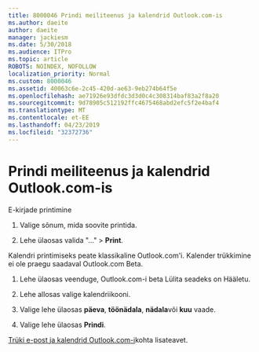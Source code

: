 ```yaml
---
title: 8000046 Prindi meiliteenus ja kalendrid Outlook.com-is
ms.author: daeite
author: daeite
manager: jackiesm
ms.date: 5/30/2018
ms.audience: ITPro
ms.topic: article
ROBOTS: NOINDEX, NOFOLLOW
localization_priority: Normal
ms.custom: 8000046
ms.assetid: 40063c6e-2c45-420d-ae63-9eb274b64f5e
ms.openlocfilehash: ae71926e93dfdc3d3d0c4c308314baf83a2f8a20
ms.sourcegitcommit: 9d78905c512192ffc4675468abd2efc5f2e4baf4
ms.translationtype: MT
ms.contentlocale: et-EE
ms.lasthandoff: 04/23/2019
ms.locfileid: "32372736"
---
```

# <a name="print-email-and-calendars-in-outlookcom"></a>Prindi meiliteenus ja kalendrid Outlook.com-is

E-kirjade printimine
  
1. Valige sõnum, mida soovite printida.
    
2. Lehe ülaosas valida "..." \> **Print**. 
    
Kalendri printimiseks peate klassikaline Outlook.com'i. Kalender trükkimine ei ole praegu saadaval Outlook.com Beta.
  
1. Lehe ülaosas veenduge, Outlook.com-i beta Lülita seadeks on Hääletu.
    
2. Lehe allosas valige kalendriikooni.
    
3. Valige lehe ülaosas **päeva**, **töönädala**, **nädala**või **kuu** vaade. 
    
4. Valige lehe ülaosas **Prindi**. 
    
[Trüki e-post ja kalendrid Outlook.com-i](https://go.microsoft.com/fwlink/p/?linkid=2001208&amp;clcid=0x409)kohta lisateavet.
  

